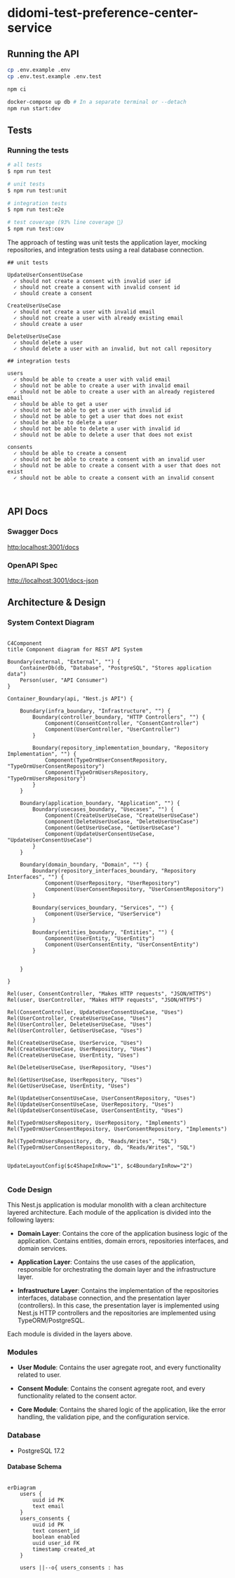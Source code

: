 # didomi-test-preference-center-service

## Running the API

```bash
cp .env.example .env
cp .env.test.example .env.test

npm ci

docker-compose up db # In a separate terminal or --detach
npm run start:dev
```

## Tests

### Running the tests

```bash
# all tests
$ npm run test

# unit tests
$ npm run test:unit

# integration tests
$ npm run test:e2e

# test coverage (93% line coverage 💪)
$ npm run test:cov
```

The approach of testing was unit tests the application layer, mocking repositories, and integration tests using a real database connection.

```
## unit tests

UpdateUserConsentUseCase
  ✓ should not create a consent with invalid user id
  ✓ should not create a consent with invalid consent id
  ✓ should create a consent

CreateUserUseCase
  ✓ should not create a user with invalid email
  ✓ should not create a user with already existing email
  ✓ should create a user

DeleteUserUseCase
  ✓ should delete a user
  ✓ should delete a user with an invalid, but not call repository

## integration tests

users
  ✓ should be able to create a user with valid email
  ✓ should not be able to create a user with invalid email
  ✓ should not be able to create a user with an already registered email
  ✓ should be able to get a user
  ✓ should not be able to get a user with invalid id
  ✓ should not be able to get a user that does not exist
  ✓ should be able to delete a user
  ✓ should not be able to delete a user with invalid id
  ✓ should not be able to delete a user that does not exist

consents
  ✓ should be able to create a consent
  ✓ should not be able to create a consent with an invalid user
  ✓ should not be able to create a consent with a user that does not exist
  ✓ should not be able to create a consent with an invalid consent



```

## API Docs

### Swagger Docs

<http:localhost:3001/docs>

### OpenAPI Spec

<http://localhost:3001/docs-json>

## Architecture & Design

### System Context Diagram

```mermaid

C4Component
title Component diagram for REST API System

Boundary(external, "External", "") {
    ContainerDb(db, "Database", "PostgreSQL", "Stores application data")
    Person(user, "API Consumer")
}

Container_Boundary(api, "Nest.js API") {

    Boundary(infra_boundary, "Infrastructure", "") {
        Boundary(controller_boundary, "HTTP Controllers", "") {
            Component(ConsentController, "ConsentController")
            Component(UserController, "UserController")
        }

        Boundary(repository_implementation_boundary, "Repository Implementation", "") {
            Component(TypeOrmUserConsentRepository, "TypeOrmUserConsentRepository")
            Component(TypeOrmUsersRepository, "TypeOrmUsersRepository")
        }
    }

    Boundary(application_boundary, "Application", "") {
        Boundary(usecases_boundary, "Usecases", "") {
            Component(CreateUserUseCase, "CreateUserUseCase")
            Component(DeleteUserUseCase, "DeleteUserUseCase")
            Component(GetUserUseCase, "GetUserUseCase")
            Component(UpdateUserConsentUseCase, "UpdateUserConsentUseCase")
        }
    }

    Boundary(domain_boundary, "Domain", "") {
        Boundary(repository_interfaces_boundary, "Repository Interfaces", "") {
            Component(UserRepository, "UserRepository")
            Component(UserConsentRepository, "UserConsentRepository")
        }

        Boundary(services_boundary, "Services", "") {
            Component(UserService, "UserService")
        }

        Boundary(entities_boundary, "Entities", "") {
            Component(UserEntity, "UserEntity")
            Component(UserConsentEntity, "UserConsentEntity")
        }


    }

}

Rel(user, ConsentController, "Makes HTTP requests", "JSON/HTTPS")
Rel(user, UserController, "Makes HTTP requests", "JSON/HTTPS")

Rel(ConsentController, UpdateUserConsentUseCase, "Uses")
Rel(UserController, CreateUserUseCase, "Uses")
Rel(UserController, DeleteUserUseCase, "Uses")
Rel(UserController, GetUserUseCase, "Uses")

Rel(CreateUserUseCase, UserService, "Uses")
Rel(CreateUserUseCase, UserRepository, "Uses")
Rel(CreateUserUseCase, UserEntity, "Uses")

Rel(DeleteUserUseCase, UserRepository, "Uses")

Rel(GetUserUseCase, UserRepository, "Uses")
Rel(GetUserUseCase, UserEntity, "Uses")

Rel(UpdateUserConsentUseCase, UserConsentRepository, "Uses")
Rel(UpdateUserConsentUseCase, UserRepository, "Uses")
Rel(UpdateUserConsentUseCase, UserConsentEntity, "Uses")

Rel(TypeOrmUsersRepository, UserRepository, "Implements")
Rel(TypeOrmUserConsentRepository, UserConsentRepository, "Implements")

Rel(TypeOrmUsersRepository, db, "Reads/Writes", "SQL")
Rel(TypeOrmUserConsentRepository, db, "Reads/Writes", "SQL")


UpdateLayoutConfig($c4ShapeInRow="1", $c4BoundaryInRow="2")


```

### Code Design

This Nest.js application is modular monolith with a clean architecture layered architecture. Each module of the application is divided into the following layers:

- **Domain Layer**: Contains the core of the application business logic of the application. Contains entities, domain errors, repositories interfaces, and domain services.

- **Application Layer**: Contains the use cases of the application, responsible for orchestrating the domain layer and the infrastructure layer.

- **Infrastructure Layer**: Contains the implementation of the repositories interfaces, database connection, and the presentation layer (controllers). In this case, the presentation layer is implemented using Nest.js HTTP controllers and the repositories are implemented using TypeORM/PostgreSQL.

Each module is divided in the layers above.

### Modules

- **User Module**: Contains the user agregate root, and every functionality related to user.

- **Consent Module**: Contains the consent agregate root, and every functionality related to the consent actor.

- **Core Module**: Contains the shared logic of the application, like the error handling, the validation pipe, and the configuration service.

### Database

- PostgreSQL 17.2

#### Database Schema

```mermaid

erDiagram
    users {
        uuid id PK
        text email
    }
    users_consents {
        uuid id PK
        text consent_id
        boolean enabled
        uuid user_id FK
        timestamp created_at
    }

    users ||--o{ users_consents : has
```
